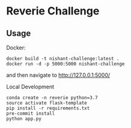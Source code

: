 # Reverie Challenge

## Usage

Docker:
```
docker build -t nishant-challenge:latest .
docker run -d -p 5000:5000 nishant-challenge
```

and then navigate to http://127.0.0.1:5000/

Local Development
```
conda create -n reverie python=3.7
source activate flask-template
pip install -r requirements.txt
pre-commit install
python app.py
```
